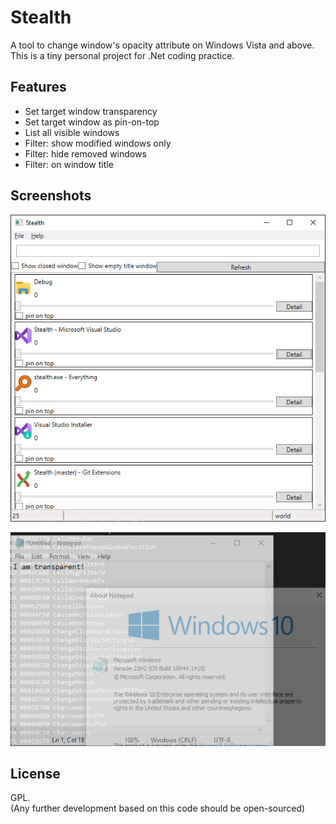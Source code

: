 # Stealth

A tool to change window's opacity attribute on Windows Vista and above.  
This is a tiny personal project for .Net coding practice.  

## Features
- Set target window transparency
- Set target window as pin-on-top
- List all visible windows
- Filter: show modified windows only
- Filter: hide removed windows
- Filter: on window title

## Screenshots
![UI](screenshot/Stealth.png)

![Sample with notepad.exe](screenshot/notepad.png)

## License
GPL.  
(Any further development based on this code should be open-sourced)